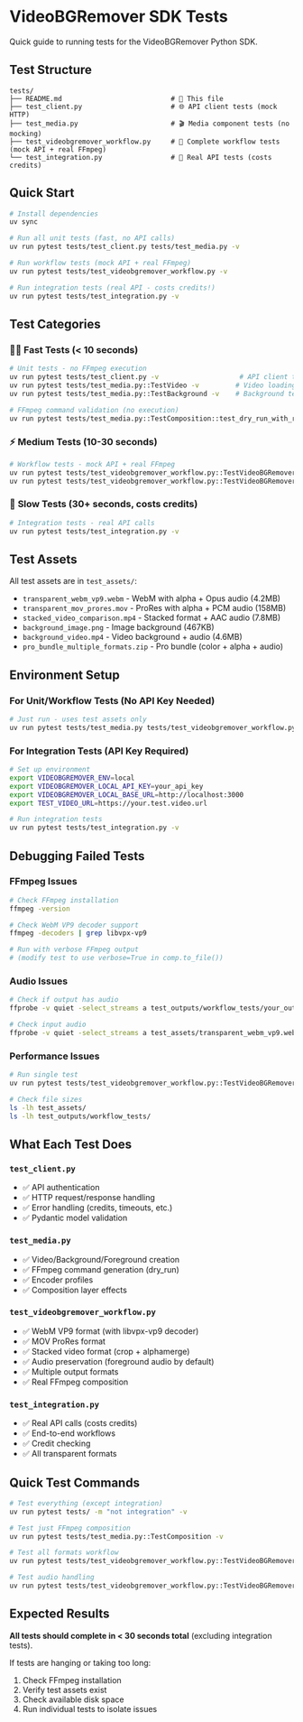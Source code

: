 # VideoBGRemover SDK Tests

Quick guide to running tests for the VideoBGRemover Python SDK.

## Test Structure

```
tests/
├── README.md                           # 📖 This file
├── test_client.py                      # 🌐 API client tests (mock HTTP)
├── test_media.py                       # 🎬 Media component tests (no mocking)
├── test_videobgremover_workflow.py     # 🔄 Complete workflow tests (mock API + real FFmpeg)
└── test_integration.py                 # 🚀 Real API tests (costs credits)
```

## Quick Start

```bash
# Install dependencies
uv sync

# Run all unit tests (fast, no API calls)
uv run pytest tests/test_client.py tests/test_media.py -v

# Run workflow tests (mock API + real FFmpeg)
uv run pytest tests/test_videobgremover_workflow.py -v

# Run integration tests (real API - costs credits!)
uv run pytest tests/test_integration.py -v
```

## Test Categories

### 🏃‍♂️ **Fast Tests (< 10 seconds)**
```bash
# Unit tests - no FFmpeg execution
uv run pytest tests/test_client.py -v                    # API client tests
uv run pytest tests/test_media.py::TestVideo -v         # Video loading tests
uv run pytest tests/test_media.py::TestBackground -v    # Background tests

# FFmpeg command validation (no execution)
uv run pytest tests/test_media.py::TestComposition::test_dry_run_with_real_assets -v
```

### ⚡ **Medium Tests (10-30 seconds)**
```bash
# Workflow tests - mock API + real FFmpeg
uv run pytest tests/test_videobgremover_workflow.py::TestVideoBGRemoverWorkflow::test_webm_vp9_workflow_with_image_background -v
uv run pytest tests/test_videobgremover_workflow.py::TestVideoBGRemoverWorkflow::test_all_formats_comprehensive_workflow -v
```

### 🐌 **Slow Tests (30+ seconds, costs credits)**
```bash
# Integration tests - real API calls
uv run pytest tests/test_integration.py -v
```

## Test Assets

All test assets are in `test_assets/`:
- `transparent_webm_vp9.webm` - WebM with alpha + Opus audio (4.2MB)
- `transparent_mov_prores.mov` - ProRes with alpha + PCM audio (158MB)
- `stacked_video_comparison.mp4` - Stacked format + AAC audio (7.8MB)
- `background_image.png` - Image background (467KB)
- `background_video.mp4` - Video background + audio (4.6MB)
- `pro_bundle_multiple_formats.zip` - Pro bundle (color + alpha + audio)

## Environment Setup

### For Unit/Workflow Tests (No API Key Needed)
```bash
# Just run - uses test assets only
uv run pytest tests/test_media.py tests/test_videobgremover_workflow.py -v
```

### For Integration Tests (API Key Required)
```bash
# Set up environment
export VIDEOBGREMOVER_ENV=local
export VIDEOBGREMOVER_LOCAL_API_KEY=your_api_key
export VIDEOBGREMOVER_LOCAL_BASE_URL=http://localhost:3000
export TEST_VIDEO_URL=https://your.test.video.url

# Run integration tests
uv run pytest tests/test_integration.py -v
```

## Debugging Failed Tests

### FFmpeg Issues
```bash
# Check FFmpeg installation
ffmpeg -version

# Check WebM VP9 decoder support
ffmpeg -decoders | grep libvpx-vp9

# Run with verbose FFmpeg output
# (modify test to use verbose=True in comp.to_file())
```

### Audio Issues
```bash
# Check if output has audio
ffprobe -v quiet -select_streams a test_outputs/workflow_tests/your_output.mp4

# Check input audio
ffprobe -v quiet -select_streams a test_assets/transparent_webm_vp9.webm
```

### Performance Issues
```bash
# Run single test
uv run pytest tests/test_videobgremover_workflow.py::TestVideoBGRemoverWorkflow::test_webm_vp9_workflow_with_image_background -v -s

# Check file sizes
ls -lh test_assets/
ls -lh test_outputs/workflow_tests/
```

## What Each Test Does

### `test_client.py` 
- ✅ API authentication
- ✅ HTTP request/response handling  
- ✅ Error handling (credits, timeouts, etc.)
- ✅ Pydantic model validation

### `test_media.py`
- ✅ Video/Background/Foreground creation
- ✅ FFmpeg command generation (dry_run)
- ✅ Encoder profiles
- ✅ Composition layer effects

### `test_videobgremover_workflow.py`
- ✅ WebM VP9 format (with libvpx-vp9 decoder)
- ✅ MOV ProRes format  
- ✅ Stacked video format (crop + alphamerge)
- ✅ Audio preservation (foreground audio by default)
- ✅ Multiple output formats
- ✅ Real FFmpeg composition

### `test_integration.py`
- ✅ Real API calls (costs credits)
- ✅ End-to-end workflows
- ✅ Credit checking
- ✅ All transparent formats

## Quick Test Commands

```bash
# Test everything (except integration)
uv run pytest tests/ -m "not integration" -v

# Test just FFmpeg composition
uv run pytest tests/test_media.py::TestComposition -v

# Test all formats workflow  
uv run pytest tests/test_videobgremover_workflow.py::TestVideoBGRemoverWorkflow::test_all_formats_comprehensive_workflow -v

# Test audio handling
uv run pytest tests/test_videobgremover_workflow.py::TestVideoBGRemoverWorkflow::test_audio_handling_comprehensive -v
```

## Expected Results

**All tests should complete in < 30 seconds total** (excluding integration tests).

If tests are hanging or taking too long:
1. Check FFmpeg installation
2. Verify test assets exist
3. Check available disk space
4. Run individual tests to isolate issues

